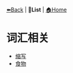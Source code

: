 [⬅️Back](../README.md) | **📝List** | [🏠Home](../README.md)

# 词汇相关

- [缩写](abbreviations.md)
- [食物](foods.md)